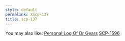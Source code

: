 ```yaml
---
style: default
permalink: Xscp-137
title: scp-137
---
```

You may also like:
[Personal Log Of Dr Gears](http://scp-wiki.net/personal-log-of-dr-gears)
[SCP-1596](http://scp-wiki.net/scp-1596)